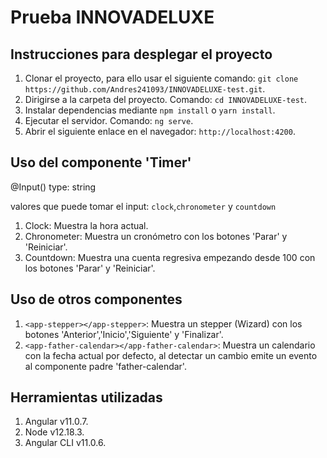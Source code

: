 # Prueba INNOVADELUXE

## Instrucciones para desplegar el proyecto

1. Clonar el proyecto, para ello usar el siguiente comando: `git clone https://github.com/Andres241093/INNOVADELUXE-test.git`.
2. Dirigirse a la carpeta del proyecto. Comando: `cd INNOVADELUXE-test`.
3. Instalar dependencias mediante `npm install` o `yarn install`.
4. Ejecutar el servidor. Comando: `ng serve`.
5. Abrir el siguiente enlace en el navegador: `http://localhost:4200`.

## Uso del componente 'Timer'

@Input() type: string

valores que puede tomar el input: `clock`,`chronometer` y `countdown`

1. Clock: Muestra la hora actual.
2. Chronometer: Muestra un cronómetro con los botones 'Parar' y 'Reiniciar'.
3. Countdown: Muestra una cuenta regresiva empezando desde 100 con los botones 'Parar' y 'Reiniciar'.

## Uso de otros componentes

1. `<app-stepper></app-stepper>`: Muestra un stepper (Wizard) con los botones 'Anterior','Inicio','Siguiente' y 'Finalizar'.
2. `<app-father-calendar></app-father-calendar>`: Muestra un calendario con la fecha actual por defecto, al detectar un cambio emite un evento al componente padre 'father-calendar'.

## Herramientas utilizadas

1. Angular v11.0.7.
2. Node v12.18.3.
3. Angular CLI v11.0.6.
